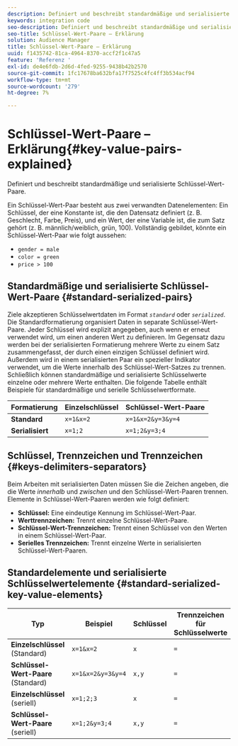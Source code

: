 ```yaml
---
description: Definiert und beschreibt standardmäßige und serialisierte Schlüssel-Wert-Paare.
keywords: integration code
seo-description: Definiert und beschreibt standardmäßige und serialisierte Schlüssel-Wert-Paare.
seo-title: Schlüssel-Wert-Paare – Erklärung
solution: Audience Manager
title: Schlüssel-Wert-Paare – Erklärung
uuid: f1435742-81ca-4964-8370-accf2f1c47a5
feature: 'Referenz '
exl-id: de4e6fdb-2d6d-4fed-9255-9438b42b2570
source-git-commit: 1fc17678ba632bfa17f7525c4fc4ff3b534acf94
workflow-type: tm+mt
source-wordcount: '279'
ht-degree: 7%

---
```


# Schlüssel-Wert-Paare – Erklärung{#key-value-pairs-explained}

Definiert und beschreibt standardmäßige und serialisierte Schlüssel-Wert-Paare.

<!-- 

c_key_value_explained.xml

 -->

Ein Schlüssel-Wert-Paar besteht aus zwei verwandten Datenelementen: Ein Schlüssel, der eine Konstante ist, die den Datensatz definiert (z. B. Geschlecht, Farbe, Preis), und ein Wert, der eine Variable ist, die zum Satz gehört (z. B. männlich/weiblich, grün, 100). Vollständig gebildet, könnte ein Schlüssel-Wert-Paar wie folgt aussehen:

* `gender = male`
* `color = green`
* `price > 100`

## Standardmäßige und serialisierte Schlüssel-Wert-Paare {#standard-serialized-pairs}

Ziele akzeptieren Schlüsselwertdaten im Format *`standard`* oder *`serialized`*. Die Standardformatierung organisiert Daten in separate Schlüssel-Wert-Paare. Jeder Schlüssel wird explizit angegeben, auch wenn er erneut verwendet wird, um einen anderen Wert zu definieren. Im Gegensatz dazu werden bei der serialisierten Formatierung mehrere Werte zu einem Satz zusammengefasst, der durch einen einzigen Schlüssel definiert wird. Außerdem wird in einem serialisierten Paar ein spezieller Indikator verwendet, um die Werte innerhalb des Schlüssel-Wert-Satzes zu trennen. Schließlich können standardmäßige und serialisierte Schlüsselwerte einzelne oder mehrere Werte enthalten. Die folgende Tabelle enthält Beispiele für standardmäßige und serielle Schlüsselwertformate.

| Formatierung | Einzelschlüssel | Schlüssel-Wert-Paare |
|---|---|---|
| **Standard** | `x=1&x=2` | `x=1&x=2&y=3&y=4` |
| **Serialisiert** | `x=1;2` | `x=1;2&y=3;4` |



## Schlüssel, Trennzeichen und Trennzeichen {#keys-delimiters-separators}

Beim Arbeiten mit serialisierten Daten müssen Sie die Zeichen angeben, die die Werte *innerhalb* und *zwischen* und den Schlüssel-Wert-Paaren trennen. Elemente in Schlüssel-Wert-Paaren werden wie folgt definiert:

* **Schlüssel:** Eine eindeutige Kennung im Schlüssel-Wert-Paar.
* **Werttrennzeichen:** Trennt einzelne Schlüssel-Wert-Paare.
* **Schlüssel-Wert-Trennzeichen:**  Trennt einen Schlüssel von den Werten in einem Schlüssel-Wert-Paar.
* **Serielles Trennzeichen:** Trennt einzelne Werte in serialisierten Schlüssel-Wert-Paaren.

## Standardelemente und serialisierte Schlüsselwertelemente {#standard-serialized-key-value-elements}


| Typ | Beispiel | Schlüssel | Trennzeichen für Schlüsselwerte | Trennzeichen für Schlüsselwerte | Serielle Trennlinie |
|---------|----------|---------|---------|----------|---------|
| **Einzelschlüssel**  (Standard) | `x=1&x=2` | `x` | `=` | `&` | Keine |
| **Schlüssel-Wert-Paare**  (Standard) | `x=1&x=2&y=3&y=4` | `x,y` | `=` | `&` | Keine |
| **Einzelschlüssel**  (seriell) | `x=1;2;3` | `x` | `=` | Keine | `;` |
| **Schlüssel-Wert-Paare**  (seriell) | `x=1;2&y=3;4` | `x,y` | `=` | `&` | `;` |
